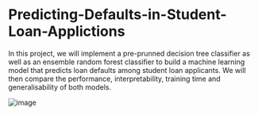# Predicting-Defaults-in-Student-Loan-Applictions
In this project, we will implement a pre-prunned decision tree classifier as well as an ensemble random forest classifier to build a machine learning model that predicts loan defaults among student loan applicants. We will then compare the performance, interpretability, training time and generalisability of both models.

![image](https://user-images.githubusercontent.com/73074313/155106323-80432a41-71fe-4113-8bad-b3077fd90f98.png)
